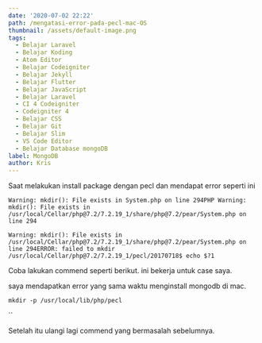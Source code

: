 ```yaml
---
date: '2020-07-02 22:22'
path: /mengatasi-error-pada-pecl-mac-OS
thumbnail: /assets/default-image.png
tags:
  - Belajar Laravel
  - Belajar Koding
  - Atom Editor
  - Belajar Codeigniter
  - Belajar Jekyll
  - Belajar Flutter
  - Belajar JavaScript
  - Belajar Laravel
  - CI 4 Codeigniter
  - Codeigniter 4
  - Belajar CSS
  - Belajar Git
  - Belajar Slim
  - VS Code Editor
  - Belajar Database mongoDB
label: MongoDB
author: Kris
---
```

Saat melakukan install package dengan pecl dan mendapat error seperti ini 

```
Warning: mkdir(): File exists in System.php on line 294PHP Warning:  mkdir(): File exists in /usr/local/Cellar/php@7.2/7.2.19_1/share/php@7.2/pear/System.php on line 294
```

```
Warning: mkdir(): File exists in /usr/local/Cellar/php@7.2/7.2.19_1/share/php@7.2/pear/System.php on line 294ERROR: failed to mkdir /usr/local/Cellar/php@7.2/7.2.19_1/pecl/20170718$ echo $?1
```

Coba lakukan commend seperti berikut. ini bekerja untuk case saya. 

saya mendapatkan error yang sama waktu menginstall mongodb di mac.

`mkdir -p /usr/local/lib/php/pecl`

``

Setelah itu ulangi lagi commend yang bermasalah sebelumnya.
